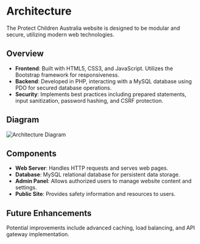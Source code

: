 # Architecture

The Protect Children Australia website is designed to be modular and secure, utilizing modern web technologies.

## Overview

- **Frontend**: Built with HTML5, CSS3, and JavaScript. Utilizes the Bootstrap framework for responsiveness.
- **Backend**: Developed in PHP, interacting with a MySQL database using PDO for secured database operations.
- **Security**: Implements best practices including prepared statements, input sanitization, password hashing, and CSRF protection.

## Diagram

![Architecture Diagram](architecture-diagram.png)

## Components

- **Web Server**: Handles HTTP requests and serves web pages.
- **Database**: MySQL relational database for persistent data storage.
- **Admin Panel**: Allows authorized users to manage website content and settings.
- **Public Site**: Provides safety information and resources to users.

## Future Enhancements

Potential improvements include advanced caching, load balancing, and API gateway implementation.
